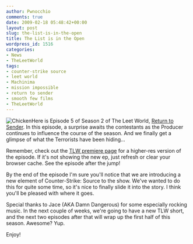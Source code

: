 ```yaml
---
author: Pwnocchio
comments: true
date: 2009-02-18 05:48:42+00:00
layout: post
slug: the-list-is-in-the-open
title: The List is in the Open
wordpress_id: 1516
categories:
- News
- TheLeetWorld
tags:
- counter-strike source
- leet world
- Machinima
- mission impossible
- return to sender
- smooth few films
- TheLeetWorld
---
```


![Chicken](http://smoothfewfilms.com/wp-content/uploads/2009/02/chicken1.jpg)Here is Episode 5 of Season 2 of The Leet World, [Return to Sender](http://smoothfewfilms.com/2009/02/18/return-to-sender/). In this episode, a surprise awaits the contestants as the Producer continues to influence the course of the season. And we finally get a glimpse of what the Terrorists have been hiding...

Remember, check out the [TLW premiere page](http://www.smoothfewfilms.com/premiere/) for a higher-res version of the episode. If it's not showing the new ep, just refresh or clear your browser cache. See the episode after the jump!

<!-- more -->



By the end of the episode I'm sure you'll notice that we are introducing a new element of Counter-Strike: Source to the show. We've wanted to do this for quite some time, so it's nice to finally slide it into the story. I think you'll be pleased with where it goes. 

Special thanks to Jace (AKA Damn Dangerous) for some especially rocking music. In the next couple of weeks, we're going to have a new TLW short, and the next two episodes after that will wrap up the first half of this season. Awesome? Yup.

Enjoy!
